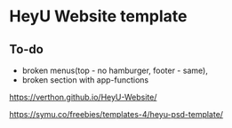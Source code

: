 # HeyU Website template

## To-do

- broken menus(top - no hamburger, footer - same),
- broken section with app-functions

https://verthon.github.io/HeyU-Website/

https://symu.co/freebies/templates-4/heyu-psd-template/
